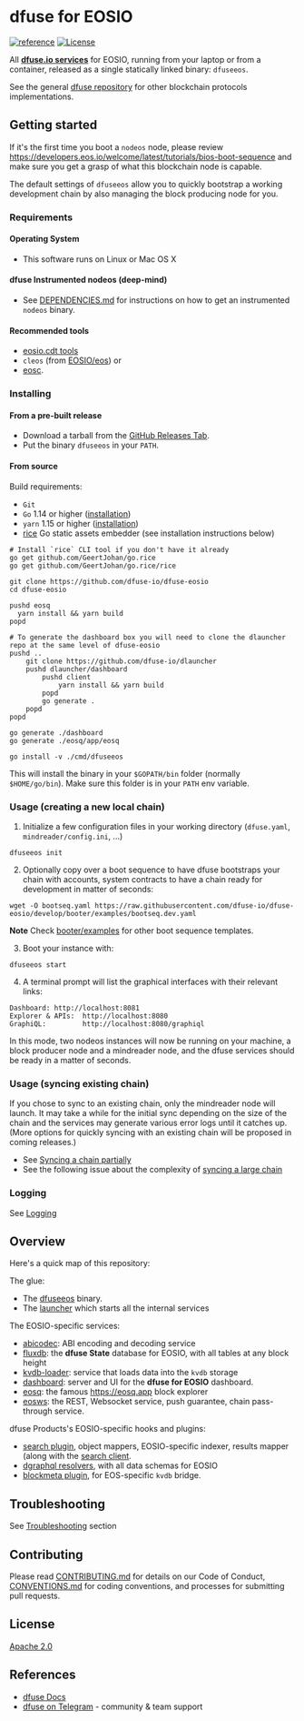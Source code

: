 # dfuse for EOSIO
[![reference](https://img.shields.io/badge/godoc-reference-5272B4.svg?style=flat-square)](https://pkg.go.dev/github.com/dfuse-io/dfuse-eosio)
[![License](https://img.shields.io/badge/License-Apache%202.0-blue.svg)](https://opensource.org/licenses/Apache-2.0)

All **[dfuse.io services](https://dfuse.io/technology)** for EOSIO,
running from your laptop or from a container, released as a single
statically linked binary: `dfuseeos`.

See the general [dfuse repository](https://github.com/dfuse-io/dfuse)
for other blockchain protocols implementations.

## Getting started

If it's the first time you boot a `nodeos` node, please review
https://developers.eos.io/welcome/latest/tutorials/bios-boot-sequence
and make sure you get a grasp of what this blockchain node is capable.

The default settings of `dfuseeos` allow you to quickly bootstrap a working
development chain by also managing the block producing node for you.

### Requirements

#### Operating System
* This software runs on Linux or Mac OS X

#### dfuse Instrumented nodeos (deep-mind)
* See [DEPENDENCIES.md](DEPENDENCIES.md) for instructions on how to get an instrumented `nodeos` binary.

#### Recommended tools
* [eosio.cdt tools](https://github.com/EOSIO/eosio.cdt)
* `cleos` (from [EOSIO/eos](https://github.com/EOSIO/eos)) or
* [eosc](https://github.com/eoscanada/eosc/releases).

### Installing

#### From a pre-built release

* Download a tarball from the [GitHub Releases Tab](https://github.com/dfuse-io/dfuse-eosio/releases).
* Put the binary `dfuseeos` in your `PATH`.

#### From source

Build requirements:
* `Git`
* `Go` 1.14 or higher ([installation](https://golang.org/doc/install#install))
* `yarn` 1.15 or higher ([installation](https://classic.yarnpkg.com/en/docs/install))
* [rice](https://github.com/GeertJohan/go.rice) Go static assets embedder (see installation instructions below)

```
# Install `rice` CLI tool if you don't have it already
go get github.com/GeertJohan/go.rice
go get github.com/GeertJohan/go.rice/rice

git clone https://github.com/dfuse-io/dfuse-eosio
cd dfuse-eosio

pushd eosq
  yarn install && yarn build
popd

# To generate the dashboard box you will need to clone the dlauncher repo at the same level of dfuse-eosio
pushd ..
    git clone https://github.com/dfuse-io/dlauncher
    pushd dlauncher/dashboard
        pushd client
            yarn install && yarn build
        popd
        go generate .
    popd
popd

go generate ./dashboard
go generate ./eosq/app/eosq

go install -v ./cmd/dfuseeos
```

This will install the binary in your `$GOPATH/bin` folder (normally
`$HOME/go/bin`). Make sure this folder is in your `PATH` env variable.

### Usage (creating a new local chain)

1. Initialize a few configuration files in your working directory (`dfuse.yaml`, `mindreader/config.ini`, ...)

```
dfuseeos init
```

2. Optionally copy over a boot sequence to have dfuse bootstraps your chain with accounts, system contracts to have a chain ready for development in matter of seconds:

```
wget -O bootseq.yaml https://raw.githubusercontent.com/dfuse-io/dfuse-eosio/develop/booter/examples/bootseq.dev.yaml
```

**Note** Check [booter/examples](./booter/examples) for other boot sequence templates.

3. Boot your instance with:

```
dfuseeos start
```

4. A terminal prompt will list the graphical interfaces with their relevant links:

```
Dashboard: http://localhost:8081
Explorer & APIs:  http://localhost:8080
GraphiQL:         http://localhost:8080/graphiql
```

In this mode, two nodeos instances will now be running on your machine, a block producer node and a mindreader node, and the dfuse services should be ready in a matter of seconds.

### Usage (syncing existing chain)

If you chose to sync to an existing chain, only the mindreader node will launch. It may take a while for the initial sync depending on the size of the chain and the services may generate various error logs until it catches up. (More options for quickly syncing with an existing chain will be proposed in coming releases.)

* See [Syncing a chain partially](./PARTIAL_SYNC.md)
* See the following issue about the complexity of [syncing a large chain](https://github.com/dfuse-io/dfuse-eosio/issues/26)

### Logging

See [Logging](./LOGGING.md)

## Overview

Here's a quick map of this repository:

The glue:
* The [dfuseeos](./cmd/dfuseeos) binary.
* The [launcher](./launcher) which starts all the internal services

The EOSIO-specific services:
* [abicodec](./abicodec): ABI encoding and decoding service
* [fluxdb](./fluxdb): the **dfuse State** database for EOSIO, with all tables at any block height
* [kvdb-loader](./kvdb-loader): service that loads data into the `kvdb` storage
* [dashboard](./dashboard): server and UI for the **dfuse for EOSIO** dashboard.
* [eosq](./eosq): the famous https://eosq.app block explorer
* [eosws](./eosws): the REST, Websocket service, push guarantee, chain pass-through service.

dfuse Products's EOSIO-specific hooks and plugins:
* [search plugin](./search), object mappers, EOSIO-specific indexer, results mapper (along with the [search client](./search-client).
* [dgraphql resolvers](./dgraphql), with all data schemas for EOSIO
* [blockmeta plugin](./blockmeta), for EOS-specific `kvdb` bridge.

## Troubleshooting

See [Troubleshooting](./TROUBLESHOOTING.md) section

## Contributing

Please read [CONTRIBUTING.md](CONTRIBUTING.md) for details on our Code of Conduct, [CONVENTIONS.md](CONVENTIONS.md) for coding conventions, and processes for submitting pull requests.

## License

[Apache 2.0](LICENSE)

## References

- [dfuse Docs](https://docs.dfuse.io)
- [dfuse on Telegram](https://t.me/dfuseAPI) - community & team support

